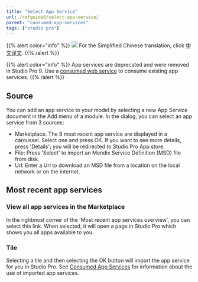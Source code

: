```yaml
---
title: "Select App Service"
url: /refguide8/select-app-service/
parent: "consumed-app-services"
tags: ["studio pro"]
---
```


{{% alert color="info" %}}
<img src="/attachments/china.png" style="display: inline-block; margin: 0" /> For the Simplified Chinese translation, click [中文译文](https://cdn.mendix.tencent-cloud.com/documentation/refguide8/select-app-service.pdf).
{{% /alert %}}

{{% alert color="info" %}}
App services are deprecated and were removed in Studio Pro 9. Use a [consumed web service](/refguide8/consumed-web-services/) to consume existing app services.
{{% /alert %}}

## Source

You can add an app service to your model by selecting a new App Service document in the Add menu of a module. In the dialog, you can select an app service from 3 sources:

*   Marketplace. The 9 most recent app service are displayed in a caroussel. Select one and press OK. If you want to see more details, press 'Details'; you will be redirected to Studio Pro App store.
*   File: Press 'Select' to import an Mendix Service Definition (MSD) file from disk.
*   Url: Enter a Url to download an MSD file from a location on the local network or on the internet.

## Most recent app services

### View all app services in the Marketplace

In the rightmost corner of the 'Most recent app services overview', you can select this link. When selected, it will open a page in Studio Pro which shows you all apps available to you.

### Tile

Selecting a tile and then selecting the OK button will import the app service for you in Studio Pro. See [Consumed App Services](/refguide8/consumed-app-services/) for information about the use of imported app services.
